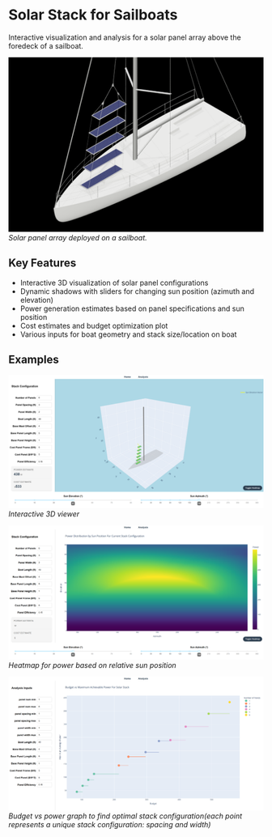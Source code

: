 # Solar Stack for Sailboats

Interactive visualization and analysis for a solar panel array above the foredeck of a sailboat. 

![Solar Stack concept illustration](./imgs/stack_sailboat_zoom.png)
*Solar panel array deployed on a sailboat.*

## Key Features
- Interactive 3D visualization of solar panel configurations
- Dynamic shadows with sliders for changing sun position (azimuth and elevation)
- Power generation estimates based on panel specifications and sun position
- Cost estimates and budget optimization plot
- Various inputs for boat geometry and stack size/location on boat

## Examples
![Interactive visualization](./imgs/3d_plot.png)
*Interactive 3D viewer*


![Heatmap](./imgs/heatmap.png)
*Heatmap for power based on relative sun position*


![Budget vs Power](./imgs/buget_vs_pow.png)
*Budget vs power graph to find optimal stack configuration\(each point represents a unique stack configuration: spacing and width)*